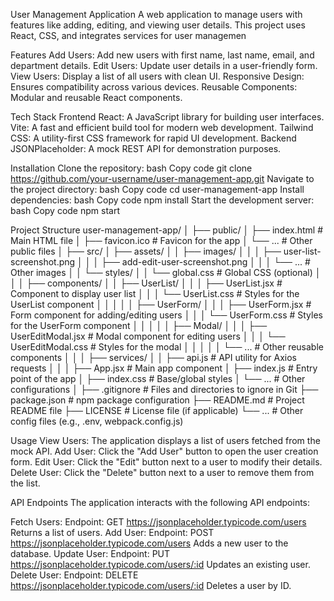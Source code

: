 User Management Application
A web application to manage users with features like adding, editing, and viewing user details. This project uses React, CSS, and integrates services for user managemen

Features
Add Users: Add new users with first name, last name, email, and department details.
Edit Users: Update user details in a user-friendly form.
View Users: Display a list of all users with clean UI.
Responsive Design: Ensures compatibility across various devices.
Reusable Components: Modular and reusable React components.


 Tech Stack
Frontend
React: A JavaScript library for building user interfaces.
Vite: A fast and efficient build tool for modern web development.
Tailwind CSS: A utility-first CSS framework for rapid UI development.
Backend
JSONPlaceholder: A mock REST API for demonstration purposes.


Installation
Clone the repository:
bash
Copy code
git clone https://github.com/your-username/user-management-app.git
Navigate to the project directory:
bash
Copy code
cd user-management-app
Install dependencies:
bash
Copy code
npm install
Start the development server:
bash
Copy code
npm start


Project Structure 
user-management-app/
│
├── public/
│   ├── index.html               # Main HTML file
│   ├── favicon.ico              # Favicon for the app
│   └── ...                      # Other public files
│
├── src/
│   ├── assets/
│   │   ├── images/
│   │   │   ├── user-list-screenshot.png
│   │   │   ├── add-edit-user-screenshot.png
│   │   │   └── ...              # Other images
│   │   └── styles/
│   │       └── global.css       # Global CSS (optional)
│   │
│   ├── components/
│   │   ├── UserList/
│   │   │   ├── UserList.jsx     # Component to display user list
│   │   │   └── UserList.css     # Styles for the UserList component
│   │   │
│   │   ├── UserForm/
│   │   │   ├── UserForm.jsx     # Form component for adding/editing users
│   │   │   └── UserForm.css     # Styles for the UserForm component
│   │   │
│   │   ├── Modal/
│   │   │   ├── UserEditModal.jsx # Modal component for editing users
│   │   │   └── UserEditModal.css # Styles for the modal
│   │   │
│   │   └── ...                  # Other reusable components
│   │
│   ├── services/
│   │   ├── api.js               # API utility for Axios requests
│   │
│   ├── App.jsx                  # Main app component
│   ├── index.js                 # Entry point of the app
│   ├── index.css                # Base/global styles
│   └── ...                      # Other configurations
│
├── .gitignore                   # Files and directories to ignore in Git
├── package.json                 # npm package configuration
├── README.md                    # Project README file
├── LICENSE                      # License file (if applicable)
└── ...                          # Other config files (e.g., .env, webpack.config.js)









 Usage
View Users:
The application displays a list of users fetched from the mock API.
Add User:
Click the "Add User" button to open the user creation form.
Edit User:
Click the "Edit" button next to a user to modify their details.
Delete User:
Click the "Delete" button next to a user to remove them from the list.



API Endpoints
The application interacts with the following API endpoints:

Fetch Users:
Endpoint: GET https://jsonplaceholder.typicode.com/users
Returns a list of users.
Add User:
Endpoint: POST https://jsonplaceholder.typicode.com/users
Adds a new user to the database.
Update User:
Endpoint: PUT https://jsonplaceholder.typicode.com/users/:id
Updates an existing user.
Delete User:
Endpoint: DELETE https://jsonplaceholder.typicode.com/users/:id
Deletes a user by ID.

